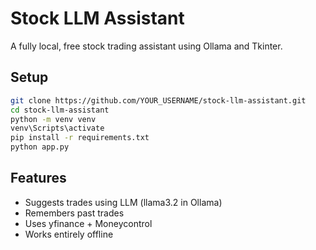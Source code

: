 # Stock LLM Assistant

A fully local, free stock trading assistant using Ollama and Tkinter.

## Setup

```bash
git clone https://github.com/YOUR_USERNAME/stock-llm-assistant.git
cd stock-llm-assistant
python -m venv venv
venv\Scripts\activate
pip install -r requirements.txt
python app.py
```

## Features

- Suggests trades using LLM (llama3.2 in Ollama)
- Remembers past trades
- Uses yfinance + Moneycontrol
- Works entirely offline

